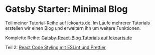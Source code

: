 # Gatsby Starter: Minimal Blog

Teil meiner Tutorial-Reihe auf [lekoarts.de](https://www.lekoarts.de). Im Laufe mehrerer Tutorials erstellen wir einen Blog und erweitern ihn um weitere Funktionen.

Komplette Reihe: [Gatsby-React-Blog Tutorials auf lekoarts.de](https://www.lekoarts.de/tags/grb-reihe)

Teil 2: [React Code Styling mit ESLint und Prettier](https://www.lekoarts.de/blog/react-code-styling-mit-es-lint-und-prettier)
